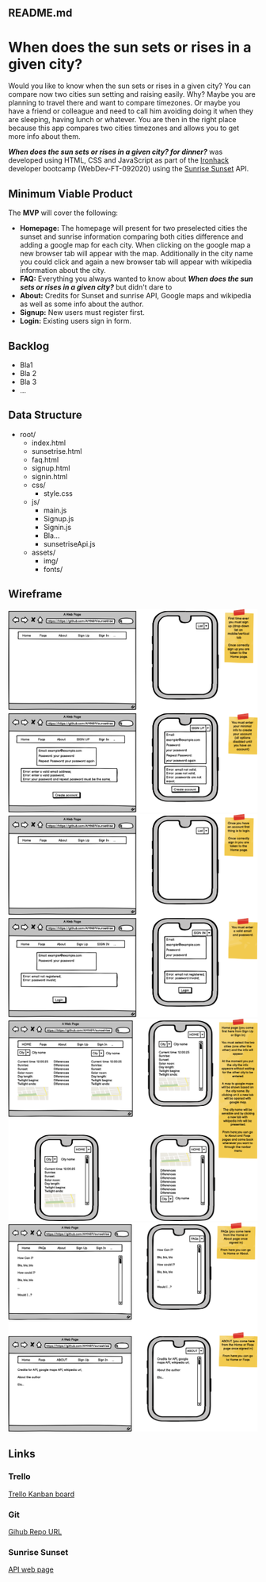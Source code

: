 ## README.md

# When does the sun sets or rises in a given city?

Would you like to know when the sun sets or rises in a given city? You can compare now two cities sun setting and raising easily. Why? Maybe you are planning to travel there and want to compare timezones. Or maybe you have a friend or colleague and need to call him avoiding doing it when they are sleeping, having lunch or whatever. You are then in the right place because this app compares two cities timezones and allows you to get more info about them. 

***When does the sun sets or rises in a given city?  for dinner?*** was developed using HTML, CSS and JavaScript as part of the [Ironhack](https://www.ironhack.com/) developer bootcamp (WebDev-FT-092020) using the [Sunrise Sunset](https://sunrise-sunset.org/api) API.

## Minimum Viable Product

The **MVP** will cover the following:

- **Homepage:** The homepage will present for two preselected cities the sunset and sunrise information comparing both cities difference and adding a google map for each city. When clicking on the google map a new browser tab will appear with the map. Additionally in the city name you could click and again a new browser tab will appear with wikipedia information about the city.
- **FAQ:** Everything you always wanted to know about ***When does the sun sets or rises in a given city?*** but didn't dare to 
- **About:** Credits for Sunset and sunrise API, Google maps and wikipedia as well as some info about the author.
- **Signup:** New users must register first.
- **Login:** Existing users sign in form.

## Backlog

- Bla1
- Bla 2
- Bla 3
- ...

## Data Structure

- root/
  - index.html
  - sunsetrise.html
  - faq.html
  - signup.html
  - signin.html
  - css/
    - style.css
  - js/
    - main.js
    - Signup.js
    - Signin.js
    - Bla...
    - sunsetriseApi.js
  - assets/
    - img/
    - fonts/



## **Wireframe**

<img src="./img/First page - Sign up.png" />
<img src="./img/Second page - Sign in.png" />
<img src="./img/Third page - Home page.png" />
<img src="./img/Fourth page - FAQs and About.png" />

## 

## Links

### Trello

[Trello Kanban board](https://trello.com/b/wG80ICcP/sunset-sunrise-project)

### Git

[Gihub Repo URL](https://github.com/AMN69/sunsetrisecity)

### Sunrise Sunset

[API web page](https://sunrise-sunset.org/api)